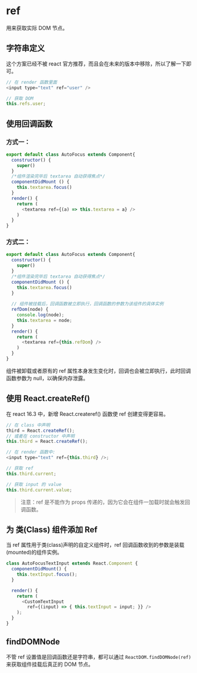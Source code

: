 # ref
用来获取实际 DOM 节点。

## 字符串定义
这个方案已经不被 react 官方推荐，而且会在未来的版本中移除，所以了解一下即可。

``` js
// 在 render 函数里面
<input type="text" ref="user" />

// 获取 DOM
this.refs.user;
```

## 使用回调函数
### 方式一：
``` js
export default class AutoFocus extends Component{
  constructor() {
    super()
  }
  /*组件渲染完毕后 textarea 自动获得焦点*/ 
  componentDidMount () {
    this.textarea.focus()
  }
  render() {
    return (
      <textarea ref={(a) => this.textarea = a} />
    )
  }
}
```

### 方式二：
``` js
export default class AutoFocus extends Component{
  constructor() {
    super()
  }
  /*组件渲染完毕后 textarea 自动获得焦点*/ 
  componentDidMount () {
    this.textarea.focus()
  }
  
  // 组件被挂载后，回调函数被立即执行，回调函数的参数为该组件的具体实例
  refDom(node) { 
    console.log(node);
    this.textarea = node;
  }
  render() {
    return (
      <textarea ref={this.refDom} />
    )
  }
}
```

组件被卸载或者原有的 ref 属性本身发生变化时，回调也会被立即执行，此时回调函数参数为 null，以确保内存泄露。

## 使用 React.createRef()
在 react 16.3 中，新增 React.createref() 函数使 ref 创建变得更容易。

``` js
// 在 class 中声明
third = React.createRef();
// 或者在 constructor 中声明
this.third = React.createRef();

// 在 render 函数中:
<input type="text" ref={this.third} />;

// 获取 ref
this.third.current;

// 获取 input 的 value 
this.third.current.value;
```

> 注意：ref 是不能作为 props 传递的，因为它会在组件一加载时就会触发回调函数。

## 为 类(Class) 组件添加 Ref
当 ref 属性用于类(class)声明的自定义组件时，ref 回调函数收到的参数是装载(mounted)的组件实例。


``` js
class AutoFocusTextInput extends React.Component {
  componentDidMount() {
    this.textInput.focus();
  }

  render() {
    return (
      <CustomTextInput
        ref={(input) => { this.textInput = input; }} />
    );
  }
}
```

## findDOMNode
不管 ref 设置值是回调函数还是字符串，都可以通过 `ReactDOM.findDOMNode(ref)` 来获取组件挂载后真正的 DOM 节点。